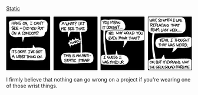 [Static](https://xkcd.com/649)

![Static](./random_comic.png)

I firmly believe that nothing can go wrong on a project if you're wearing one of those wrist things.

